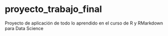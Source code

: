 # proyecto_trabajo_final
Proyecto de aplicación de todo lo aprendido en el curso de R y RMarkdown para Data Science
